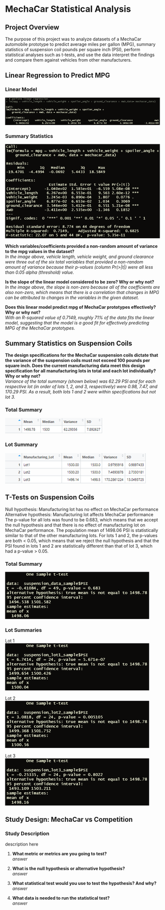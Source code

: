 # MechaCar Statistical Analysis


## Project Overview
The purpose of this project was to analyze datasets of a MechaCar automobile prototype to predict average miles per gallon (MPG), summary statistics of suspension coil pounds per square inch (PSI), perform statistical analyses such as t-tests, and use the data interpret the findings and compare them against vehicles from other manufacturers.<br/>

## Linear Regression to Predict MPG

### Linear Model
![Linear Regression](Resources/d1_lm.png)<br/>

### Summary Statistics
![Summary Statistics](Resources/d1_summary.png)<br/>

**Which variables/coefficients provided a non-random amount of variance to the mpg values in the dataset?**</br>
*In the image above, vehicle length, vehicle weight, and ground clearance were three out of the six total variables that provided a non-random amount of variance because their p-values (column Pr(>|t|) were all less than 0.05 alpha (threshold) value.*

**Is the slope of the linear model considered to be zero? Why or why not?**</br>
*In the image above, the slope is non-zero because all of the coefficients are also non-zero, which means that there is a correlation that changes in MPG can be attributed to changes in the variables in the given dataset.*

**Does this linear model predict mpg of MechaCar prototypes effectively? Why or why not?**</br>
*With an R-squared value of 0.7149, roughly 71% of the data fits the linear model, suggesting that the model is a good fit for effectively predicting MPG of the MechaCar prototypes.*

## Summary Statistics on Suspension Coils
**The design specifications for the MechaCar suspension coils dictate that the variance of the suspension coils must not exceed 100 pounds per square inch. Does the current manufacturing data meet this design specification for all manufacturing lots in total and each lot individually? Why or why not?**</br>
*Variance of the total summary (shown below) was 62.29 PSI and for each respective lot (in order of lots 1, 2, and 3, respectively) were 0.98, 7.47, and 170.29 PSI. As a result, both lots 1 and 2 were within specifications but not lot 3.*

### Total Summary
![Total Summary for Suspension Coils](Resources/d2_total_summary.png)<br/>

### Lot Summary
![Lot Summary for Suspension Coils](Resources/d2_lot_summary.png)<br/>


## T-Tests on Suspension Coils
Null hypothesis: Manufacturing lot has no effect on MechaCar performance</br>
Alternative hypothesis: Manufacturing lot affects MechaCar performance</br>
The p-value for all lots was found to be 0.683, which means that we accept the null hypothesis and that there is no effect of manufacturing lot on MechaCar performance. The population mean of 1498.06 PSI is statistically similar to that of the other manufacturing lots. For lots 1 and 2, the p-values are both < 0.05, which means that we reject the null hypothesis and that the PSI found in lots 1 and 2 are statistically different than that of lot 3, which had a p-value > 0.05.

### Total Summary
![T-Test All Lots Suspension Coils](Resources/d3_all_ttest.png)<br/>

### Lot Summaries

Lot 1</br>
![T-Test Lot 1 Suspension Coils](Resources/d3_lot1_ttest.png)<br/>

Lot 2</br>
![T-Test Lot 2 Suspension Coils](Resources/d3_lot2_ttest.png)<br/>

Lot 3</br>
![T-Test Lot 3 Suspension Coils](Resources/d3_lot3_ttest.png)<br/>


## Study Design: MechaCar vs Competition
### Study Description
description here

1. **What metric or metrics are you going to test?**</br>
*answer*

2. **What is the null hypothesis or alternative hypothesis?**</br>
*answer*

3. **What statistical test would you use to test the hypothesis? And why?**</br>
*answer*

4. **What data is needed to run the statistical test?**</br>
*answer*

